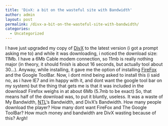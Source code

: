 ```yaml
---
title: 'DivX: a bit on the wasteful site with Bandwidth'
author: admin
layout: post
permalink: /divx-a-bit-on-the-wasteful-site-with-bandwidth/
categories:
  - Uncategorized
---
```

I have just upgraded my copy of <a class href="http://www.divx.com/">DivX</a> to the latest version (i got a prompt asking me to) and while it was downloading, i noticed the download size: 11Mb. I have a 6Mb Cable modem connection, so 11mb is really nothing major (in theory, it should finish is about 16 seconds, but actually tool about 30&#8230;). Anyway, while installing, it gave me the option of installing <a class href="http://www.mozilla.com/en-US/firefox/">FireFox</a> and the Google ToolBar. Now, i dont mind being asked to install this (i said no, as i have IE7 and im happy with it, and dont want the google tool bar on my system) but the thing that gets me is that it was included in the download! Firefox weighs in at about 6Mb (5.7mb to be exact) So, that means half of the download was, to put it bluntly, useless. It was a waste of My Bandwidth, <a class href="http://www.ntl.ie/">NTL</a>&#8216;s Bandwidth, and DivX&#8217;s Bandwidth. How many people download the player? How many dont want FireFox and The Google ToolBar? How much money and bandwidth are DivX wasting because of this? Argh!